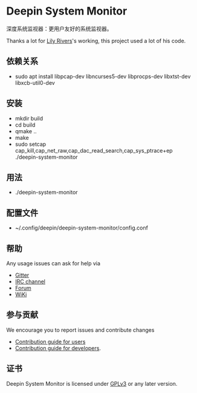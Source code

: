 # Deepin System Monitor

深度系统监视器：更用户友好的系统监视器。

Thanks a lot for [Lily Rivers](https://github.com/VioletDarkKitty/system-monitor)'s working, this project used a lot of his code.

## 依赖关系

* sudo apt install libpcap-dev libncurses5-dev libprocps-dev libxtst-dev libxcb-util0-dev

## 安装

* mkdir build
* cd build
* qmake ..
* make
* sudo setcap cap_kill,cap_net_raw,cap_dac_read_search,cap_sys_ptrace+ep ./deepin-system-monitor

## 用法

* ./deepin-system-monitor

## 配置文件

* ~/.config/deepin/deepin-system-monitor/config.conf

## 帮助

Any usage issues can ask for help via

* [Gitter](https://gitter.im/orgs/linuxdeepin/rooms)
* [IRC channel](https://webchat.freenode.net/?channels=deepin)
* [Forum](https://bbs.deepin.org)
* [WiKi](http://wiki.deepin.org/)

## 参与贡献

We encourage you to report issues and contribute changes

* [Contribution guide for users](http://wiki.deepin.org/index.php?title=Contribution_Guidelines_for_Users)
* [Contribution guide for developers](http://wiki.deepin.org/index.php?title=Contribution_Guidelines_for_Developers).

## 证书

Deepin System Monitor is licensed under [GPLv3](LICENSE) or any later version.
